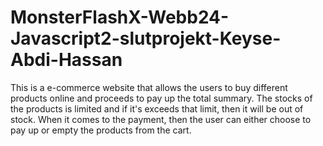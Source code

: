 # MonsterFlashX-Webb24-Javascript2-slutprojekt-Keyse-Abdi-Hassan
This is a e-commerce website that allows the users to buy different products online and proceeds to pay up the total summary. The stocks of the products is limited and if it's exceeds that limit, then it will be out of stock. When it comes to the payment, then the user can either choose to pay up or empty the products from the cart.  
